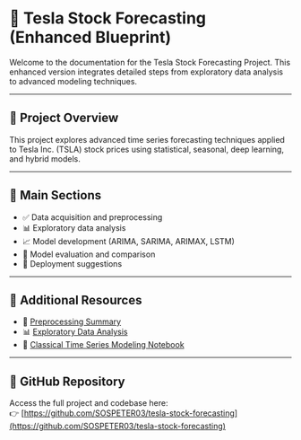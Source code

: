 # 🚗 Tesla Stock Forecasting (Enhanced Blueprint)

Welcome to the documentation for the Tesla Stock Forecasting Project. This enhanced version integrates detailed steps from exploratory data analysis to advanced modeling techniques.

---

## 📘 Project Overview
This project explores advanced time series forecasting techniques applied to Tesla Inc. (TSLA) stock prices using statistical, seasonal, deep learning, and hybrid models.

---

## 📌 Main Sections

- ✅ Data acquisition and preprocessing  
- 📊 Exploratory data analysis  
- 📈 Model development (ARIMA, SARIMA, ARIMAX, LSTM)  
- 🧪 Model evaluation and comparison  
- 🚀 Deployment suggestions

---

## 📂 Additional Resources

- 📄 [Preprocessing Summary](preprocessing)  
- 📊 [Exploratory Data Analysis](eda.md)  
- 📘 [Classical Time Series Modeling Notebook](../notebooks/classical_models.ipynb)

---

## 🔗 GitHub Repository

Access the full project and codebase here:  
👉 [https://github.com/SOSPETER03/tesla-stock-forecasting](https://github.com/SOSPETER03/tesla-stock-forecasting)
